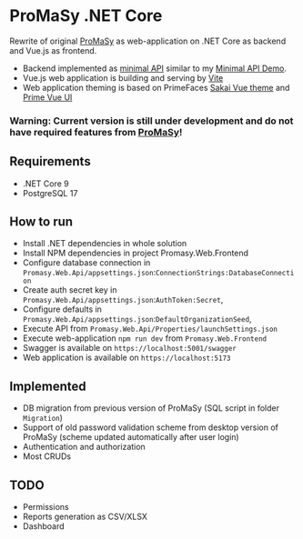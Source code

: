 ﻿# ProMaSy .NET Core

Rewrite of original [ProMaSy](https://github.com/AndriiLab/promasy) as web-application on .NET Core as backend and
Vue.js as frontend.

- Backend implemented
  as [minimal API](https://docs.microsoft.com/en-us/aspnet/core/fundamentals/minimal-apis?view=aspnetcore-6.0) similar
  to my [Minimal API Demo](https://github.com/AndriiLab/Minimal_API_Demo).
- Vue.js web application is building and serving by [Vite](https://vitejs.dev)
- Web application theming is based on PrimeFaces [Sakai Vue theme](https://www.primefaces.org/sakai-vue)
  and [Prime Vue UI](https://www.primefaces.org/primevue)

### Warning: Current version is still under development and do not have required features from [ProMaSy](https://github.com/AndriiLab/promasy)!

## Requirements

- .NET Core 9
- PostgreSQL 17

## How to run

- Install .NET dependencies in whole solution
- Install NPM dependencies in project Promasy.Web.Frontend
- Configure database connection in `Promasy.Web.Api/appsettings.json`:`ConnectionStrings:DatabaseConnection`
- Create auth secret key in `Promasy.Web.Api/appsettings.json`:`AuthToken:Secret`,
- Configure defaults in `Promasy.Web.Api/appsettings.json`:`DefaultOrganizationSeed`,
- Execute API from `Promasy.Web.Api/Properties/launchSettings.json`
- Execute web-application `npm run dev` from `Promasy.Web.Frontend`
- Swagger is available on `https://localhost:5001/swagger`
- Web application is available on `https://localhost:5173`

## Implemented

- DB migration from previous version of ProMaSy (SQL script in folder `Migration`)
- Support of old password validation scheme from desktop version of ProMaSy (scheme updated automatically after user login)
- Authentication and authorization
- Most CRUDs

## TODO

- Permissions
- Reports generation as CSV/XLSX
- Dashboard
